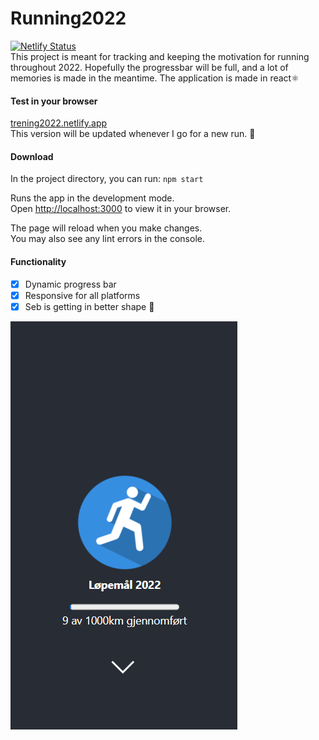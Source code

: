 # Running2022
[![Netlify Status](https://api.netlify.com/api/v1/badges/c7d954d6-0577-49c3-9f75-6f9132ba3b9e/deploy-status)](https://trening2022.netlify.app/) \
This project is meant for tracking and keeping the motivation for running throughout 2022. Hopefully the progressbar will be full, and a lot of memories is made in the meantime. The application is made in react⚛️

#### Test in your browser
<a href="https://trening2022.netlify.app/" target="_blank">trening2022.netlify.app</a>\
This version will be updated whenever I go for a new run. 👟 

#### Download
In the project directory, you can run:
`npm start`

Runs the app in the development mode.\
Open [http://localhost:3000](http://localhost:3000) to view it in your browser.

The page will reload when you make changes.\
You may also see any lint errors in the console. 

#### Functionality 
* [X] Dynamic progress bar 
* [X] Responsive for all platforms 
* [X] Seb is getting in better shape 💪

![Screenshot](pics/screenshot.png) 

